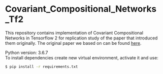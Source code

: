 # Covariant_Compositional_Networks_Tf2
This repository contains implementation of Covariant Compositional Networks in Tensorflow 2 for replication study of the paper that introduced them originally. The original paper we based on can be found [here](https://arxiv.org/abs/1801.02144).

Python version: 3.6.7<br/>To install dependencies create new virtual environment, activate it and use:
```sh
$ pip install -r requirements.txt
```